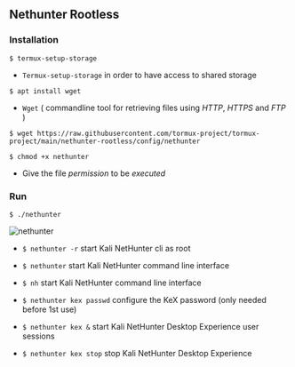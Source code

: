 ## Nethunter Rootless

### Installation
```
$ termux-setup-storage
```
* `Termux-setup-storage` in order to have access to shared storage

```
$ apt install wget
```
* `Wget` ( commandline tool for retrieving files using _HTTP_, _HTTPS_ and _FTP_ )

```
$ wget https://raw.githubusercontent.com/tormux-project/tormux-project/main/nethunter-rootless/config/nethunter
```

```
$ chmod +x nethunter
```

* Give the file _permission_ to be _executed_

### Run

```
$ ./nethunter
```

![nethunter](https://i.ibb.co/zZMLHTj/nethunter.jpg)


* `$ nethunter -r` start Kali NetHunter cli as root

* `$ nethunter` start Kali NetHunter command line interface

* `$ nh` start Kali NetHunter command line interface

* `$ nethunter kex passwd` configure the KeX password (only needed before 1st use)

* `$ nethunter kex &` start Kali NetHunter Desktop Experience user sessions

* `$ nethunter kex stop` stop Kali NetHunter Desktop Experience



